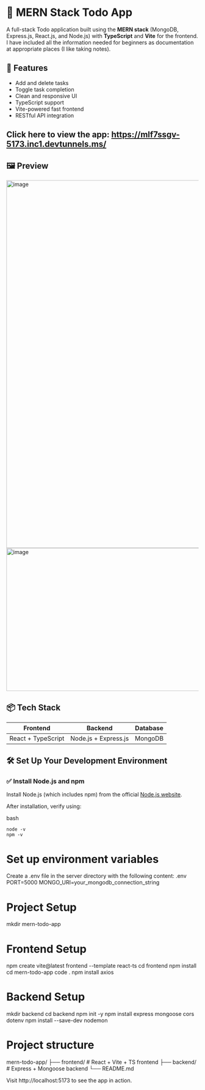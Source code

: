 
# 📝 MERN Stack Todo App

A full-stack Todo application built using the **MERN stack** (MongoDB, Express.js, React.js, and Node.js) with **TypeScript** and **Vite** for the frontend. I have included all the information needed for beginners as documentation at appropriate places (I like taking notes).   

## 🚀 Features

- Add and delete tasks
- Toggle task completion
- Clean and responsive UI
- TypeScript support
- Vite-powered fast frontend
- RESTful API integration

## Click here to view the app: https://mlf7ssgv-5173.inc1.devtunnels.ms/

## 🖼️ Preview
<img width="1920" height="962" alt="image" src="https://github.com/user-attachments/assets/59b0d81b-0816-43b6-9150-322d5222c3e4" />
<img width="1920" height="374" alt="image" src="https://github.com/user-attachments/assets/1ab6c110-8309-4e5b-8da0-f76429addd94" />

## 📦 Tech Stack

| Frontend          | Backend             | Database   |
|-------------------|---------------------|------------|
| React + TypeScript| Node.js + Express.js| MongoDB    |

## 🛠️ Set Up Your Development Environment

### ✅ Install Node.js and npm

Install Node.js (which includes npm) from the official [Node.js website](https://nodejs.org/).

After installation, verify using:


bash
```
node -v
npm -v
```

# Set up environment variables
Create a .env file in the server directory with the following content:
.env
PORT=5000
MONGO_URI=your_mongodb_connection_string

# Project Setup
mkdir mern-todo-app

# Frontend Setup
npm create vite@latest frontend --template react-ts
cd frontend
npm install
cd mern-todo-app
code .
npm install axios

# Backend Setup
mkdir backend
cd backend
npm init -y
npm install express mongoose cors dotenv
npm install --save-dev nodemon

# Project structure
mern-todo-app/
├── frontend/       # React + Vite + TS frontend
├── backend/        # Express + Mongoose backend
└── README.md

Visit http://localhost:5173 to see the app in action.
